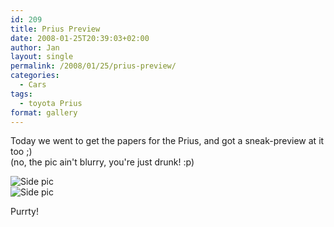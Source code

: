 ```yaml
---
id: 209
title: Prius Preview
date: 2008-01-25T20:39:03+02:00
author: Jan
layout: single
permalink: /2008/01/25/prius-preview/
categories:
  - Cars
tags:
  - toyota Prius
format: gallery
---
```

Today we went to get the papers for the Prius, and got a sneak-preview at it too ;)  
(no, the pic ain't blurry, you're just drunk! :p)

![Side pic](/assets/images/2008/01/p1252008-sm.jpg "Side pic")  
![Side pic](/assets/images/2008/01/p1252009-sm.jpg "Side pic") 

Purrty!